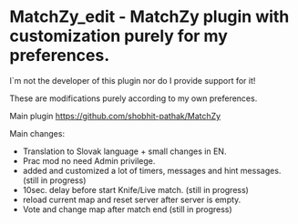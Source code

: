 # MatchZy_edit - MatchZy plugin with customization purely for my preferences.

I`m not the developer of this plugin nor do I provide support for it! 

These are modifications purely according to my own preferences.

Main plugin https://github.com/shobhit-pathak/MatchZy

Main changes:
- Translation to Slovak language + small changes in EN.
- Prac mod no need Admin privilege.
- added and customized a lot of timers, messages and hint messages. (still in progress)
- 10sec. delay before start Knife/Live match. (still in progress)
- reload current map and reset server after server is empty. 
- Vote and change map after match end (still in progress)
